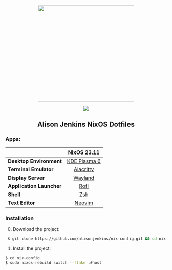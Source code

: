 <p align="center"><img src="https://i.imgur.com/X5zKxvp.png" width=300px></p>

<p align="center">
<a href="https://nixos.org/"><img src="https://img.shields.io/badge/NixOS-Unstable-informational.svg?style=flat&logo=nixos&logoColor=CAD3F5&colorA=24273A&colorB=8AADF4"></a>

<h2 align="center">Alison Jenkins NixOS Dotfiles</h2>

### Apps:

|                          |             NixOS 23.11                               |
|--------------------------|:-----------------------------------------------------:|
| **Desktop Environment**  |   [KDE Plasma 6](https://kde.org/announcements/megarelease/6/)                    |
| **Terminal Emulator**    |   [Alacritty](https://github.com/alacritty/alacritty) |
| **Display Server**       |   [Wayland](https://wayland.freedesktop.org)          |
| **Application Launcher** |   [Rofi](https://github.com/davatorium/rofi)          |
| **Shell**                |   [Zsh](https://zsh.sourceforge.io)                   |
| **Text Editor**          |   [Neovim](https://neovim.io)                         |


### Installation

0. Download the project:
```bash
 $ git clone https://github.com/alisonjenkins/nix-config.git && cd nix-config
```

1. Install the project:

```bash
$ cd nix-config
$ sudo nixos-rebuild switch --flake .#host
```
